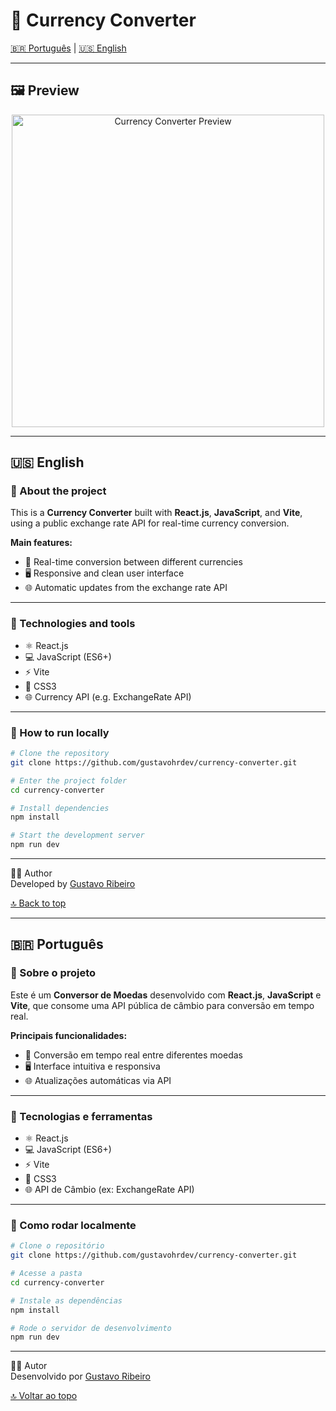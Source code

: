 # 💱 Currency Converter

[🇧🇷 Português](#-português) | [🇺🇸 English](#-english)

---

## 🖼️ Preview

<div align="center">
  <img src="dist/ConversordeMoeda.png" alt="Currency Converter Preview" width="500"/>
</div>

---

## 🇺🇸 English

### 📌 About the project

This is a **Currency Converter** built with **React.js**, **JavaScript**, and **Vite**, using a public exchange rate API for real-time currency conversion.

**Main features:**
- 🔄 Real-time conversion between different currencies
- 🖥️ Responsive and clean user interface
- 🌐 Automatic updates from the exchange rate API

---

### 🧪 Technologies and tools

- ⚛️ React.js  
- 💻 JavaScript (ES6+)  
- ⚡ Vite  
- 🎨 CSS3  
- 🌐 Currency API (e.g. ExchangeRate API)

---

### 🚀 How to run locally

```bash
# Clone the repository
git clone https://github.com/gustavohrdev/currency-converter.git

# Enter the project folder
cd currency-converter

# Install dependencies
npm install

# Start the development server
npm run dev
```

---

👨‍💻 Author  
Developed by [Gustavo Ribeiro](https://www.linkedin.com/in/gustavohrdev)

[🔝 Back to top](#-currency-converter)

---

## 🇧🇷 Português

### 📌 Sobre o projeto

Este é um **Conversor de Moedas** desenvolvido com **React.js**, **JavaScript** e **Vite**, que consome uma API pública de câmbio para conversão em tempo real.

**Principais funcionalidades:**
- 🔄 Conversão em tempo real entre diferentes moedas
- 🖥️ Interface intuitiva e responsiva
- 🌐 Atualizações automáticas via API

---

### 🧪 Tecnologias e ferramentas

- ⚛️ React.js  
- 💻 JavaScript (ES6+)  
- ⚡ Vite  
- 🎨 CSS3  
- 🌐 API de Câmbio (ex: ExchangeRate API)

---

### 🚀 Como rodar localmente

```bash
# Clone o repositório
git clone https://github.com/gustavohrdev/currency-converter.git

# Acesse a pasta
cd currency-converter

# Instale as dependências
npm install

# Rode o servidor de desenvolvimento
npm run dev
```

---

👨‍💻 Autor  
Desenvolvido por [Gustavo Ribeiro](https://www.linkedin.com/in/gustavohrdev)

[🔝 Voltar ao topo](#-currency-converter)
